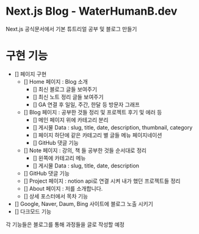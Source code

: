 # Next.js Blog - WaterHumanB.dev

Next.js 공식문서에서 기본 튜트리얼 공부 및 블로그 만들기

# 구현 기능

- [] 페이지 구현
  - [] Home 페이지 : Blog 소개
    - [] 최신 블로그 글들 보여주기
    - [] 최신 노트 정리 글들 보여주기
    - [] GA 연결 후 일일, 주간, 한달 등 방문자 그래프
  - [] Blog 페이지 : 공부한 것들 정리 및 프로젝트 후기 및 에러 등
    - [] 메인 페이지 위에 카테고리 분리
    - [] 게시물 Data : slug, title, date, description, thumbnail, category
    - [] 페이지 하단에 같은 카테고리 별 글들 메뉴 페이지네이션
    - [] GitHub 댓글 기능
  - [] Note 페이지 : 강의, 책 들 공부한 것들 순서대로 정리
    - [] 왼쪽에 카테고리 메뉴
    - [] 게시물 Data : slug, title, date, description
  - [] GitHub 댓글 기능
  - [] Project 페이지 : notion api로 연결 시켜 내가 했던 프로젝트들 정리
  - [] About 페이지 : 저를 소개합니다.
  - [] 상세 포스터에서 목차 기능
- [] Google, Naver, Daum, Bing 사이트에 블로그 노출 시키기
- [] 다크모드 기능

각 기능들은 블로그를 통해 과정들을 글로 작성할 예정
